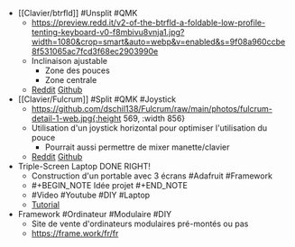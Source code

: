 - [[Clavier/btrfld]] #Unsplit #QMK
	- https://preview.redd.it/v2-of-the-btrfld-a-foldable-low-profile-tenting-keyboard-v0-f8mbivu8vnja1.jpg?width=1080&crop=smart&auto=webp&v=enabled&s=9f08a960ccbe8f531065ac7fcd3f68ec2903990e
	- Inclinaison ajustable
		- Zone des pouces
		- Zone centrale
	- [Reddit](https://www.reddit.com/r/ErgoMechKeyboards/comments/118nzbs/v2_of_the_btrfld_a_foldable_low_profile_tenting/) [Github](https://github.com/SolidHal/btrfld)
- [[Clavier/Fulcrum]] #Split #QMK #Joystick
	- https://github.com/dschil138/Fulcrum/raw/main/photos/fulcrum-detail-1-web.jpg{:height 569, :width 856}
	- Utilisation d'un joystick horizontal pour optimiser l'utilisation du pouce
		- Pourrait aussi permettre de mixer manette/clavier
	- [Reddit](https://www.reddit.com/r/MechanicalKeyboards/comments/10fe9mi/are_ergo_boards_allowed_here_this_is_the_fulcrum/) [Github](https://github.com/dschil138/Fulcrum)
- Triple-Screen Laptop DONE RIGHT!
	- Construction d'un portable avec 3 écrans #Adafruit #Framework
	- #+BEGIN_NOTE
	  Idée projet
	  #+END_NOTE
	- #Video #Youtube #DIY #Laptop
	- [Tutorial](https://m.youtube.com/watch?v=aUKpY0o5tMo)
- Framework #Ordinateur #Modulaire #DIY
	- Site de vente d'ordinateurs modulaires pré-montés ou pas
	- https://frame.work/fr/fr